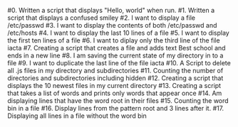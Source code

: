 #0. Written  a script that displays "Hello, world" when run.
#1. Written a script that displays a confused smiley
#2. I want to display a file /etc/passwd
#3. I want to display the contents of both /etc/passwd and /etc/hosts
#4. I want to display the last 10 lines of a file
#5. I want to display the first ten lines of a file
#6. I want to diplay only the third line of the file iacta
#7. Creating a script that creates a file and adds text Best school and ends in a new line
#8. I am saving the current state of my directory in to a file
#9. I want to duplicate the last line of the file iacta
#10. A Script to delete all .js files in my directory and subdirectories
#11. Counting the number of directories and subdirectories including hidden
#12. Creating a script that displays the 10 newest files in my current directory
#13. Creating a script that takes a list of words and prints only words that appear once
#14. Am displaying lines that have the word root in their files
#15. Counting the word bin in a file
#16. Display lines from the pattern root and 3 lines after it.
#17. Displaying all lines in a file without the word bin
